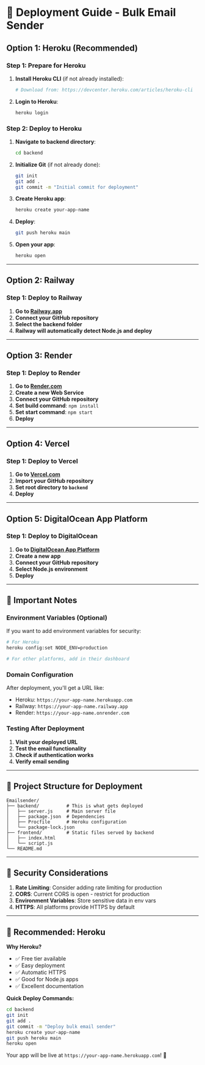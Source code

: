 # 🚀 Deployment Guide - Bulk Email Sender

## **Option 1: Heroku (Recommended)**

### **Step 1: Prepare for Heroku**
1. **Install Heroku CLI** (if not already installed):
   ```bash
   # Download from: https://devcenter.heroku.com/articles/heroku-cli
   ```

2. **Login to Heroku**:
   ```bash
   heroku login
   ```

### **Step 2: Deploy to Heroku**
1. **Navigate to backend directory**:
   ```bash
   cd backend
   ```

2. **Initialize Git** (if not already done):
   ```bash
   git init
   git add .
   git commit -m "Initial commit for deployment"
   ```

3. **Create Heroku app**:
   ```bash
   heroku create your-app-name
   ```

4. **Deploy**:
   ```bash
   git push heroku main
   ```

5. **Open your app**:
   ```bash
   heroku open
   ```

---

## **Option 2: Railway**

### **Step 1: Deploy to Railway**
1. **Go to [Railway.app](https://railway.app)**
2. **Connect your GitHub repository**
3. **Select the backend folder**
4. **Railway will automatically detect Node.js and deploy**

---

## **Option 3: Render**

### **Step 1: Deploy to Render**
1. **Go to [Render.com](https://render.com)**
2. **Create a new Web Service**
3. **Connect your GitHub repository**
4. **Set build command**: `npm install`
5. **Set start command**: `npm start`
6. **Deploy**

---

## **Option 4: Vercel**

### **Step 1: Deploy to Vercel**
1. **Go to [Vercel.com](https://vercel.com)**
2. **Import your GitHub repository**
3. **Set root directory to `backend`**
4. **Deploy**

---

## **Option 5: DigitalOcean App Platform**

### **Step 1: Deploy to DigitalOcean**
1. **Go to [DigitalOcean App Platform](https://cloud.digitalocean.com/apps)**
2. **Create a new app**
3. **Connect your GitHub repository**
4. **Select Node.js environment**
5. **Deploy**

---

## **🔧 Important Notes**

### **Environment Variables (Optional)**
If you want to add environment variables for security:

```bash
# For Heroku
heroku config:set NODE_ENV=production

# For other platforms, add in their dashboard
```

### **Domain Configuration**
After deployment, you'll get a URL like:
- Heroku: `https://your-app-name.herokuapp.com`
- Railway: `https://your-app-name.railway.app`
- Render: `https://your-app-name.onrender.com`

### **Testing After Deployment**
1. **Visit your deployed URL**
2. **Test the email functionality**
3. **Check if authentication works**
4. **Verify email sending**

---

## **📁 Project Structure for Deployment**

```
Emailsender/
├── backend/          # This is what gets deployed
│   ├── server.js     # Main server file
│   ├── package.json  # Dependencies
│   ├── Procfile      # Heroku configuration
│   └── package-lock.json
├── frontend/         # Static files served by backend
│   ├── index.html
│   └── script.js
└── README.md
```

---

## **🚨 Security Considerations**

1. **Rate Limiting**: Consider adding rate limiting for production
2. **CORS**: Current CORS is open - restrict for production
3. **Environment Variables**: Store sensitive data in env vars
4. **HTTPS**: All platforms provide HTTPS by default

---

## **🎯 Recommended: Heroku**

**Why Heroku?**
- ✅ Free tier available
- ✅ Easy deployment
- ✅ Automatic HTTPS
- ✅ Good for Node.js apps
- ✅ Excellent documentation

**Quick Deploy Commands:**
```bash
cd backend
git init
git add .
git commit -m "Deploy bulk email sender"
heroku create your-app-name
git push heroku main
heroku open
```

Your app will be live at `https://your-app-name.herokuapp.com`! 🎉 